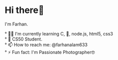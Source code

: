 # Hi there👋

I'm Farhan.

° 👨‍🏫 I'm currently learning C, 🐍, node.js, html5, css3                               
° 🎒 CS50 Student.                   
° 📫 How to reach me: @farhanalam633               
° ⚡ Fun fact: I'm Passionate Photographer🤓
  
